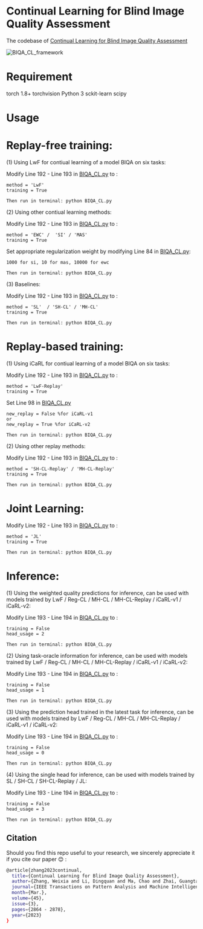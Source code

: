 # Continual Learning for Blind Image Quality Assessment
The codebase of  [Continual Learning for Blind Image Quality Assessment](https://arxiv.org/abs/2102.09717)

![BIQA_CL_framework](https://user-images.githubusercontent.com/14050646/170612919-af5704c8-c1ec-45c2-89fd-6d71420ca786.png)

# Requirement
torch 1.8+
torchvision
Python 3
sckit-learn
scipy


# Usage
# Replay-free training: 

(1) Using LwF for contiual learning of a model BIQA on six tasks:

Modify Line 192 - Line 193 in [BIQA_CL.py](https://github.com/zwx8981/BIQA_CL/blob/main/BIQA_CL.py) to :
```
method = 'LwF'  
training = True  
```

```
Then run in terminal: python BIQA_CL.py
```

(2) Using other contiual learning methods:

Modify Line 192 - Line 193 in [BIQA_CL.py](https://github.com/zwx8981/BIQA_CL/blob/main/BIQA_CL.py) to :
```
method = 'EWC' /  'SI' / 'MAS'   
training = True  
```
Set appropriate regularization weight by modifying Line 84 in [BIQA_CL.py](https://github.com/zwx8981/BIQA_CL/blob/main/BIQA_CL.py):

```
1000 for si, 10 for mas, 10000 for ewc
```

```
Then run in terminal: python BIQA_CL.py
```

(3) Baselines:

Modify Line 192 - Line 193 in [BIQA_CL.py](https://github.com/zwx8981/BIQA_CL/blob/main/BIQA_CL.py) to :
```
method = 'SL'  / 'SH-CL' / 'MH-CL'
training = True  
```

```
Then run in terminal: python BIQA_CL.py
```

# Replay-based training: 

(1) Using iCaRL for contiual learning of a model BIQA on six tasks:

Modify Line 192 - Line 193 in [BIQA_CL.py](https://github.com/zwx8981/BIQA_CL/blob/main/BIQA_CL.py) to :

```
method = 'LwF-Replay'
training = True
```

Set Line 98 in [BIQA_CL.py](https://github.com/zwx8981/BIQA_CL/blob/main/BIQA_CL.py)

```
new_replay = False %for iCaRL-v1  
or  
new_replay = True %for iCaRL-v2
```

```
Then run in terminal: python BIQA_CL.py
```

(2) Using other replay methods:

Modify Line 192 - Line 193 in [BIQA_CL.py](https://github.com/zwx8981/BIQA_CL/blob/main/BIQA_CL.py) to :

```
method = 'SH-CL-Replay' / 'MH-CL-Replay'
training = True
```

```
Then run in terminal: python BIQA_CL.py
```

# Joint Learning:

Modify Line 192 - Line 193 in [BIQA_CL.py](https://github.com/zwx8981/BIQA_CL/blob/main/BIQA_CL.py) to :

```
method = 'JL'
training = True
```

```
Then run in terminal: python BIQA_CL.py
```

# Inference:

(1) Using the weighted quality predictions for inference, can be used with models trained by LwF / Reg-CL / MH-CL / MH-CL-Replay / iCaRL-v1 / iCaRL-v2:

Modify Line 193 - Line 194 in [BIQA_CL.py](https://github.com/zwx8981/BIQA_CL/blob/main/BIQA_CL.py) to :

```
training = False
head_usage = 2
```

```
Then run in terminal: python BIQA_CL.py
```

(2) Using task-oracle information for inference, can be used with models trained by  LwF / Reg-CL / MH-CL / MH-CL-Replay / iCaRL-v1 / iCaRL-v2:

Modify Line 193 - Line 194 in [BIQA_CL.py](https://github.com/zwx8981/BIQA_CL/blob/main/BIQA_CL.py) to :

```
training = False
head_usage = 1
```

```
Then run in terminal: python BIQA_CL.py
```

(3) Using the prediction head trained in the latest task for inference, can be used with models trained by  LwF / Reg-CL / MH-CL / MH-CL-Replay / iCaRL-v1 / iCaRL-v2:

Modify Line 193 - Line 194 in [BIQA_CL.py](https://github.com/zwx8981/BIQA_CL/blob/main/BIQA_CL.py) to :

```
training = False
head_usage = 0
```

```
Then run in terminal: python BIQA_CL.py
```

(4) Using the single head for inference, can be used with models trained by  SL / SH-CL / SH-CL-Replay / JL:

Modify Line 193 - Line 194 in [BIQA_CL.py](https://github.com/zwx8981/BIQA_CL/blob/main/BIQA_CL.py) to :

```
training = False
head_usage = 3
```

```
Then run in terminal: python BIQA_CL.py
```


## Citation

Should you find this repo useful to your research, we sincerely appreciate it if you cite our paper :blush: :
```bash
@article{zhang2023continual,
  title={Continual Learning for Blind Image Quality Assessment},
  author={Zhang, Weixia and Li, Dingquan and Ma, Chao and Zhai, Guangtao and Yang, Xiaokang and Ma, Kede},
  journal={IEEE Transactions on Pattern Analysis and Machine Intelligence},
  month={Mar.},
  volume={45},
  issue={3},
  pages={2864 - 2878},
  year={2023}
}
```
